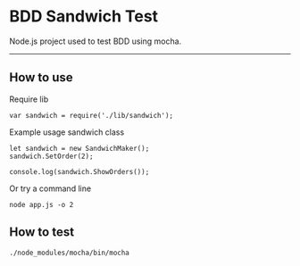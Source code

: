 # BDD Sandwich Test

Node.js project used to test BDD using mocha.

***

## How to use

Require lib
```
var sandwich = require('./lib/sandwich');
```

Example usage sandwich class
```
let sandwich = new SandwichMaker();
sandwich.SetOrder(2);

console.log(sandwich.ShowOrders());
```

Or try a command line
```
node app.js -o 2
```

## How to test

```
./node_modules/mocha/bin/mocha 
```